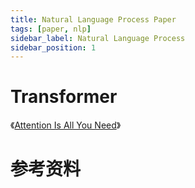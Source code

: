 ```yaml
---
title: Natural Language Process Paper
tags: [paper, nlp]
sidebar_label: Natural Language Process
sidebar_position: 1
---
```


# Transformer

《[Attention Is All You Need](https://arxiv.org/abs/1706.03762)》

# 参考资料